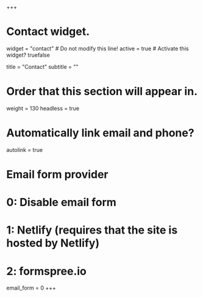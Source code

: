+++
# Contact widget.
widget = "contact"  # Do not modify this line!
active = true  # Activate this widget? truefalse

title = "Contact"
subtitle = ""

# Order that this section will appear in.
weight = 130
headless = true

# Automatically link email and phone?
autolink = true

# Email form provider
#   0: Disable email form
#   1: Netlify (requires that the site is hosted by Netlify)
#   2: formspree.io
email_form = 0
+++

